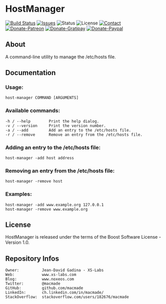 HostManager
===========

[![Build Status](https://img.shields.io/travis/macmade/host-manager.svg?branch=master&style=flat)](https://travis-ci.org/macmade/host-manager)
[![Issues](http://img.shields.io/github/issues/macmade/host-manager.svg?style=flat)](https://github.com/macmade/host-manager/issues)
![Status](https://img.shields.io/badge/status-inactive-lightgray.svg?style=flat)
![License](https://img.shields.io/badge/license-boost-brightgreen.svg?style=flat)
[![Contact](https://img.shields.io/badge/contact-@macmade-blue.svg?style=flat)](https://twitter.com/macmade)  
[![Donate-Patreon](https://img.shields.io/badge/donate-patreon-yellow.svg?style=flat)](https://patreon.com/macmade)
[![Donate-Gratipay](https://img.shields.io/badge/donate-gratipay-yellow.svg?style=flat)](https://www.gratipay.com/macmade)
[![Donate-Paypal](https://img.shields.io/badge/donate-paypal-yellow.svg?style=flat)](https://paypal.me/xslabs)

About
-----

A command-line utility to manage the /etc/hosts file.

Documentation
-------------

### Usage:

    host-manager COMMAND [ARGUMENTS]

### Available commands:

    -h / --help        Print the help dialog.
    -v / --version     Print the version number.
    -a / --add         Add an entry to the /etc/hosts file.
    -r / --remove      Remove an entry from the /etc/hosts file.

### Adding an entry to the /etc/hosts file:

    host-manager -add host address

### Removing an entry from the /etc/hosts file:

    host-manager -remove host

### Examples:

    host-manager -add www.example.org 127.0.0.1
    host-manager -remove www.example.org


License
-------

HostManager is released under the terms of the Boost Software License - Version 1.0.

Repository Infos
----------------

    Owner:			Jean-David Gadina - XS-Labs
    Web:			www.xs-labs.com
    Blog:			www.noxeos.com
    Twitter:		@macmade
    GitHub:			github.com/macmade
    LinkedIn:		ch.linkedin.com/in/macmade/
    StackOverflow:	stackoverflow.com/users/182676/macmade
